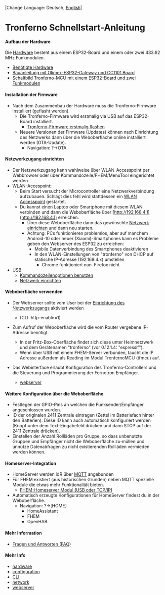 |Change Language: Deutsch, [English](starter.md)|

# Tronferno Schnellstart-Anleitung


#### Aufbau der Hardware

Die [Hardware](hardware-de.md) besteht aus einem ESP32-Board und einem oder zwei 433.92 MHz Funkmodulen.

* [Benötigte Hardware](hardware-de.md)
* [Bauanleitung mit Olimex-ESP32-Gateway und CC1101 Board](esp32gw_cc1101-de.md)
* [Schaltbild Tronferno-MCU mit einem ESP32-Board und zwei Funkmodulen](schematic.pdf)

#### Installation der Firmware
* Nach dem Zusammenbau der Hardware muss die Tronferno-Firmware installiert (geflasht werden).
   * Die Tronferno-Firmware wird erstmalig via USB auf das ESP32-Board installiert.
      * [Tronferno-Firmware erstmalig flashen](starter_flash-de.md)
   * Neuere Versionen der Firmware (Updates) können nach Einrichtung des Netzwerks dann über die Weboberfläche online installiert werden (OTA-Update).
      * Navigation: ?->OTA

#### Netzwerkzugang einrichten

* Der Netzwerkzugang kann wahlweise über WLAN-Accesspoint per Webbrowser oder über Kommandozeile/FHEM/MenuTool eingerichtet werden
* WLAN-Accespoint: 
    * Beim Start versucht der Microcontroller eine Netzwerkverbindung aufzubauen. Schlägt dies fehl wird stattdessen ein [WLAN Accesspoint](network-de.md) gestartet.
    * Du kannst einen Laptop oder Smartphone mit diesem WLAN verbinden und dann die Weboberfläche über [http://192.168.4.1](http://192.168.4.1) erreichen.
        * Über diese Weboberfläche dann das gewünschte [Netzwerk einrichten](network-de.md) und dann neu starten.
        * Achtung: PCs funktionieren problemlos, aber auf manchem Android-10 oder neuer (Xiaomi)-Smartphones kann es Probleme geben den Webserver des ESP32 zu erreichen:
           * Mobile Datenverbindung des Smartphones deaktivieren
           * In den WLAN-Einstellungen von "tronferno" von DHCP auf statische IP-Adresse (192.168.4.x) umstellen
               * Chrome funktioniert nun. Firefox nicht. 
* USB:
   * [Kommandozeilenoptionen benutzen](mcu_config_cli-de.md)
   * [Netzwerk einrichten](network-de.md)

#### Weboberfläche verwenden

* Der Webserver sollte  vom User bei der [Einrichtung des Netzwerkzugangs](network-de.md) aktiviert werden 
    * (CLI: http-enable=1)

* Zum Aufruf der Weboberfläche wird die vom Router vergebene IP-Adresse benötigt.
    * In der Fritz-Box-Oberfläche findet sich  diese unter Heimnetzwerk und dem Gerätenamen "tronferno" (vor 0.12.1.4: "espressif").
    * Wenn über USB mit einem FHEM-Server verbunden, taucht die IP Adresse außerdem als Reading im Modul TronfernoMCU (tfmcu) auf.
 
* Das Webinterface erlaubt Konfiguration des Tronferno-Controllers und die Steuerung und Programmierung der Fernotron Empfänger.
    * [webserver](webserver.md)

#### Weitere Konfiguration über die Weboberfläche

* Festlegen der GPIO-Pins an welchen die Funksender/Empfänger angeschlossen wurden.
* ID der originalen 2411 Zentrale eintragen (Zettel im Batteriefach hinter den Batterien).  Diese ID kann auch automatisch konfiguriert werden (Knopf unter dem Text-Eingabefeld drücken und dann STOP auf der 2411 Zentrale drücken).
* Einstellen der Anzahl Rollläden pro Gruppe, so dass unbenutzte Gruppen und Empfänger nicht die Weboberfläche zu-müllen und unnütze Datenabfragen zu nicht existierenden Rollläden vermieden werden können.


#### Homeserver-Integration

* HomeServer werden idR über [MQTT](mqtt-de.md) angebunden
* Für FHEM existiert (aus historischen Gründen) neben MQTT spezielle Module die etwas mehr Funktionalität bieten.
   * [FHEM-Homeserver Modul (USB oder TCP/IP)](https://github.com/zwiebert/tronferno-fhem)
* Automatisch erzeugte Konfigurationen für HomeServer findest du in der Weboberfläche.
   * Navigation: ?->[HOME]
      * HomeAssistant
      * FHEM
      * OpenHAB



#### Mehr Information

* [Fragen und Antworten (FAQ)](starter_faq-de.md)

     
#### Mehr Info
  * [hardware](hardware-de.md)
  * [configuration](mcu_config.md)
  * [CLI](cli.md)
  * [network](network-de.md)
  * [webserver](webserver.md)
  

